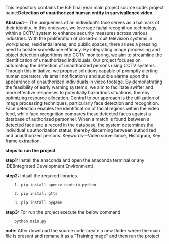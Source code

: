 This repository contains the B.E final year main project source code.
project name:**Detection of unauthorized human entity in survivallence video**

**Abstract--** The uniqueness of an individual's face serves as a hallmark of their identity. In this endeavor, we leverage facial recognition technology within a CCTV system to enhance security measures across various industries. With the proliferation of closed-circuit television systems in workplaces, residential areas, and public spaces, there arises a pressing need to bolster surveillance efficacy. By integrating image processing and object detection algorithms into CCTV monitoring, we aim to streamline the identification of unauthorized individuals.
Our project focuses on automating the detection of unauthorized persons using CCTV systems. Through this initiative, we propose solutions capable of promptly alerting human operators via email notifications and audible alarms upon the appearance of unauthorized individuals in video footage. By demonstrating the feasibility of early warning systems, we aim to facilitate swifter and more effective responses to potentially hazardous situations, thereby optimizing resource allocation.
Central to our approach is the utilization of image processing techniques, particularly face detection and recognition. Face detection enables the identification of facial regions within the video feed, while face recognition compares these detected faces against a database of authorized personnel. When a match is found between a detected face and a record in the database, the system determines the individual's authorization status, thereby discerning between authorized and unauthorized persons.
Keywords—Video surveillance, Histogram, Key frame extraction.


**steps to run the project**

**step1:** Install the anaconda and open the anaconda terminal or any IDE(Integrated Development Environment).

**step2:** Intsall the required libraries.

        1. pip install opencv-contrib-python
        
        2. pip install gtts
        
        3. pip install pygame
        
**step3:** For run the project execute the below command

        python main.py

**note:** After download the source code create a new floder where the main file is present and remane it as a "TrainingImage" and then run the project
